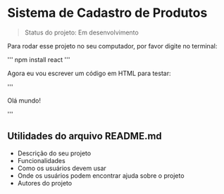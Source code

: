 # Sistema de Cadastro de Produtos

> Status do projeto: Em desenvolvimento

Para rodar esse projeto no seu computador, por favor digite no terminal:

'''
npm install react
'''

Agora eu vou escrever um código em HTML para testar:

'''
<!doctype html>
<html>
 <head>
   <meta charset="utf-8"/>
   <title>Sistema</title>
  </head>
  <body>
    <p>Olá mundo!</p>
  </body>
 </html>
 '''
 
 ## Utilidades do arquivo README.md
 
 * Descrição do seu projeto
 * Funcionalidades
 * Como os usuários devem usar 
 * Onde os usuários podem encontrar ajuda sobre o projeto
 * Autores do projeto
 
